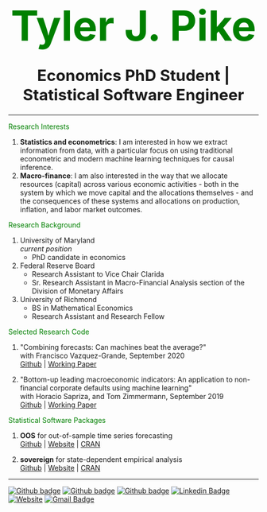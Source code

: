 
# <p align=center> <span style="color:green; font-size:3em;">Tyler J. Pike </span> </p>
## <p align=center> <span style="font-size:1.5em;">Economics PhD Student | Statistical Software Engineer</span> </p>

---

<span style="color:green"> Research Interests</span>
1. **Statistics and econometrics**: I am interested in how we extract information from data, with a particular focus on using traditional econometric and modern machine learning techniques for causal inference.
2. **Macro-finance**: I am also interested in the way that we allocate resources (capital) across various economic activities - both in the system by which we move capital and the allocations themselves - and the consequences of these systems and allocations on production, inflation, and labor market outcomes.

<span style="color:green"> Research Background </span>
1. University of Maryland   
*current position*
    - PhD candidate in economics
2. Federal Reserve Board 
    - Research Assistant to Vice Chair Clarida 
    - Sr. Research Assistant in Macro-Financial Analysis section of the Division of Monetary Affairs  
3. University of Richmond
    - BS in Mathematical Economics 
    - Research Assistant and Research Fellow  

<span style="color:green"> Selected Research Code </span>
1. "Combining forecasts: Can machines beat the average?"   
with Francisco Vazquez-Grande, September 2020  
[Github](https://github.com/tylerJPike/CanMachinesBeatTheAverage) | [Working Paper](https://papers.ssrn.com/sol3/papers.cfm?abstract_id=3691117)

2. "Bottom-up leading macroeconomic indicators: An application to non-financial corporate defaults using machine learning"  
with Horacio Sapriza, and Tom Zimmermann, September 2019  
[Github](https://github.com/tylerJPike/BottomUpMacroIndicators) | [Working Paper](https://papers.ssrn.com/sol3/papers.cfm?abstract_id=3473056)

<span style="color:green"> Statistical Software Packages </span>
1. **OOS** for out-of-sample time series forecasting   
[Github](https://github.com/tylerJPike/OOS) | [Website](https://tylerjpike.github.io/OOS/) | [CRAN](https://cran.r-project.org/web/packages/OOS/index.html)

2. **sovereign** for state-dependent empirical analysis  
[Github](https://github.com/tylerJPike/sovereign) | [Website](https://tylerjpike.github.io/sovereign/) | [CRAN](https://cran.r-project.org/web/packages/sovereign/index.html)

---
[![Github badge](https://img.shields.io/badge/Google_Scholar-black?style=flat-square&logo=GoogleScholar&logoColor=white)](https://scholar.google.com/citations?user=S21ZxVwAAAAJ&hl=en)
[![Github badge](https://img.shields.io/badge/SSRN-black?style=flat-square&logo=SSRN&logoColor=white)](https://papers.ssrn.com/sol3/cf_dev/AbsByAuth.cfm?per_id=3097491)
[![Github badge](https://img.shields.io/badge/GitHub-100000?style=flat-square&logo=github&logoColor=white)](https://github.com/tylerJPike)
[![Linkedin Badge](https://img.shields.io/badge/-LinkedIn-black?style=flat-square&logo=Linkedin&logoColor=white&link=https://www.linkedin.com/in/tyler-j-pike/)](https://www.linkedin.com/in/tyler-j-pike/)
[![Website](https://img.shields.io/badge/Website-black?style=flat-square&logo=InternetExplorer&logoColor=white)](https://tylerjpike.github.io/)
[![Gmail Badge](https://img.shields.io/badge/-Mail-black?style=flat-square&logo=Gmail&logoColor=white&link=mailto:tjpike7@gmail.com)](mailto:tjpike7@gmail.com)
